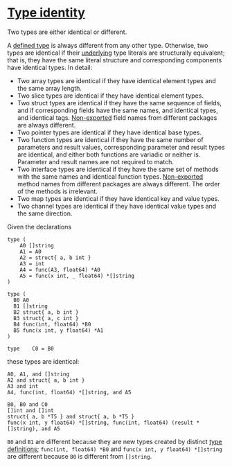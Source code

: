 # [Type identity](#type-identity)

Two types are either identical or different.

A [defined type](#Type_definitions) is always different from any other type. Otherwise, two types are identical if their [underlying](#Types) type literals are structurally equivalent; that is, they have the same literal structure and corresponding components have identical types. In detail:

- Two array types are identical if they have identical element types and the same array length.
- Two slice types are identical if they have identical element types.
- Two struct types are identical if they have the same sequence of fields, and if corresponding fields have the same names, and identical types, and identical tags. [Non-exported](/Declarations%20and%20scope/exported_identifiers.html) field names from different packages are always different.
- Two pointer types are identical if they have identical base types.
- Two function types are identical if they have the same number of parameters and result values, corresponding parameter and result types are identical, and either both functions are variadic or neither is. Parameter and result names are not required to match.
- Two interface types are identical if they have the same set of methods with the same names and identical function types. [Non-exported](/Declarations%20and%20scope/exported_identifiers.html) method names from different packages are always different. The order of the methods is irrelevant.
- Two map types are identical if they have identical key and value types.
- Two channel types are identical if they have identical value types and the same direction.

Given the declarations

    type (
        A0 []string
        A1 = A0
        A2 = struct{ a, b int }
        A3 = int
        A4 = func(A3, float64) *A0
        A5 = func(x int, _ float64) *[]string
    )
    
    type (
      B0 A0
      B1 []string
      B2 struct{ a, b int }
      B3 struct{ a, c int }
      B4 func(int, float64) *B0
      B5 func(x int, y float64) *A1
    )
    
    type    C0 = B0
    

these types are identical:

    A0, A1, and []string
    A2 and struct{ a, b int }
    A3 and int
    A4, func(int, float64) *[]string, and A5
    
    B0, B0 and C0
    []int and []int
    struct{ a, b *T5 } and struct{ a, b *T5 }
    func(x int, y float64) *[]string, func(int, float64) (result *[]string), and A5
    

`B0` and `B1` are different because they are new types created by distinct [type definitions](#Type_definitions); `func(int, float64) *B0` and `func(x int, y float64) *[]string` are different because `B0` is different from `[]string`.